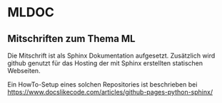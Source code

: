 # MLDOC

Mitschriften zum Thema ML
-------------------------

Die Mitschrift ist als Sphinx Dokumentation aufgesetzt. Zusätzlich wird github genutzt für 
das Hosting der mit Sphinx erstellten statischen Webseiten. 

Ein HowTo-Setup eines solchen Repositories ist beschrieben bei
https://www.docslikecode.com/articles/github-pages-python-sphinx/



